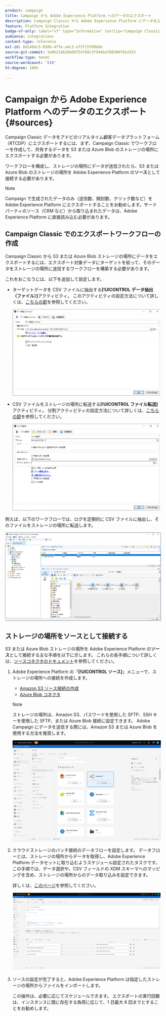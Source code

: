 ```yaml
---
product: campaign
title: Campaign から Adobe Experience Platform へのデータのエクスポート
description: Campaign Classic から Adobe Experience Platform にデータをエクスポートする方法を説明します
feature: Platform Integration
badge-v7-only: label="v7" type="Informative" tooltip="Campaign Classic v7 にのみ適用されます"
audience: integrations
content-type: reference
exl-id: 8d1404c5-030b-47fe-a4c3-e72f15f09bbb
source-git-commit: 3a9b21d626b60754789c3f594ba798309f62a553
workflow-type: tm+mt
source-wordcount: '510'
ht-degree: 100%

---
```


# Campaign から Adobe Experience Platform へのデータのエクスポート {#sources}



Campaign Classic データをアドビのリアルタイム顧客データプラットフォーム（RTCDP）にエクスポートするには、まず、Campaign Classic でワークフローを作成して、共有するデータを S3 または Azure Blob のストレージの場所にエクスポートする必要があります。

ワークフローを構成し、ストレージの場所にデータが送信されたら、S3 または Azure Blob のストレージの場所を Adobe Experience Platform の&#x200B;**ソース**&#x200B;として接続する必要があります。

>[!NOTE]
>
>Campaign で生成されたデータのみ（送信数、開封数、クリック数など）をAdobe Experience Platform にエクスポートすることをお勧めします。サードパーティのソース（CRM など）から取り込まれたデータは、Adobe Experience Platform に直接読み込む必要があります。

## Campaign Classic でのエクスポートワークフローの作成

Campaign Classic から S3 または Azure Blob ストレージの場所にデータをエクスポートするには、エクスポート対象データにターゲットを絞って、そのデータをストレージの場所に送信するワークフローを構築する必要があります。

これをおこなうには、以下を追加して設定します。

* ターゲットデータを CSV ファイルに抽出する&#x200B;**[!UICONTROL データ抽出（ファイル）]**&#x200B;アクティビティ。 このアクティビティの設定方法について詳しくは、[こちらの節](../../workflow/using/extraction--file-.md)を参照してください。

  ![](assets/rtcdp-extract-file.png)

* CSV ファイルをストレージの場所に転送する&#x200B;**[!UICONTROL ファイル転送]**&#x200B;アクティビティ。 分割アクティビティの設定方法について詳しくは、[こちらの節](../../workflow/using/file-transfer.md)を参照してください。

  ![](assets/rtcdp-file-transfer.png)

例えば、以下のワークフローでは、ログを定期的に CSV ファイルに抽出し、そのファイルをストレージの場所に転送します。

![](assets/aep-export.png)

## ストレージの場所をソースとして接続する

S3 または Azure Blob ストレージの場所を Adobe Experience Platform の&#x200B;**ソース**&#x200B;として接続する主な手順を以下に示します。 これらの各手順について詳しくは、[ソースコネクタのドキュメント](https://experienceleague.adobe.com/docs/experience-platform/sources/home.html?lang=ja)を参照してください。

1. Adobe Experience Platform の「**[!UICONTROL ソース]**」メニューで、ストレージの場所への接続を作成します。

   * [Amazon S3 ソース接続の作成](https://experienceleague.adobe.com/docs/experience-platform/sources/ui-tutorials/create/cloud-storage/s3.html?lang=ja)
   * [Azure Blob コネクタ](https://experienceleague.adobe.com/docs/experience-platform/sources/connectors/cloud-storage/blob.html?lang=ja)

   >[!NOTE]
   >
   >ストレージの場所は、Amazon S3、パスワードを使用した SFTP、SSH キーを使用した SFTP、または Azure Blob 接続に設定できます。 Adobe Campaign にデータを送信する際には、Amazon S3 または Azure Blob を使用する方法を推奨します。

   ![](assets/rtcdp-connector.png)

1. クラウドストレージのバッチ接続のデータフローを設定します。 データフローとは、ストレージの場所からデータを取得し、Adobe Experience Platform データセットに取り込むようスケジュール設定されたタスクです。 この手順では、データ選択や、CSV フィールドの XDM スキーマへのマッピングを含め、ストレージの場所からのデータ取り込みを設定できます。

   詳しくは、[このページ](https://experienceleague.adobe.com/docs/experience-platform/sources/ui-tutorials/dataflow/cloud-storage.html?lang=ja)を参照してください。

   ![](assets/rtcdp-map-xdm.png)

1. ソースの設定が完了すると、Adobe Experience Platform は指定したストレージの場所からファイルをインポートします。

   この操作は、必要に応じてスケジュールできます。 エクスポートの実行回数は、インスタンスに既に存在する負荷に応じて、1 日最大 6 回までとすることをお勧めします。
